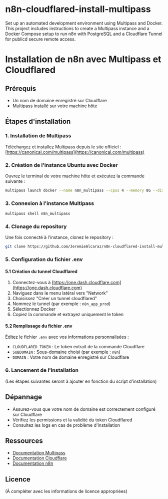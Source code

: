 
# n8n-cloudflared-install-multipass
Set up an automated development environment using Multipass and Docker. This project includes instructions to create a Multipass instance and a Docker Compose setup to run n8n with PostgreSQL and a Cloudflare Tunnel for publicd secure remote access.

# Installation de n8n avec Multipass et Cloudflared

## Prérequis

- Un nom de domaine enregistré sur Cloudflare
- Multipass installé sur votre machine hôte

## Étapes d'installation

### 1. Installation de Multipass

Téléchargez et installez Multipass depuis le site officiel : [https://canonical.com/multipass](https://canonical.com/multipass)

### 2. Création de l'instance Ubuntu avec Docker

Ouvrez le terminal de votre machine hôte et exécutez la commande suivante :

```bash
multipass launch docker --name n8n_multipass --cpus 4 --memory 8G --disk 50G
```

### 3. Connexion à l'instance Multipass

```bash
multipass shell n8n_multipass
```

### 4. Clonage du repository

Une fois connecté à l'instance, clonez le repository :

```bash
git clone https://github.com/JeremieAlcaraz/n8n-cloudflared-install-multipass.git
```

### 5. Configuration du fichier .env

#### 5.1 Création du tunnel Cloudflared

1. Connectez-vous à [https://one.dash.cloudflare.com](https://one.dash.cloudflare.com)
2. Naviguez dans le menu latéral vers "Network"
3. Choisissez "Créer un tunnel cloudflared"
4. Nommez le tunnel (par exemple : `n8n_app_prod`)
5. Sélectionnez Docker
6. Copiez la commande et extrayez uniquement le token

#### 5.2 Remplissage du fichier .env

Éditez le fichier `.env` avec vos informations personnalisées :

- `CLOUDFLARED_TOKEN` : Le token extrait de la commande Cloudflare
- `SUBDOMAIN` : Sous-domaine choisi (par exemple : `n8n`)
- `DOMAIN` : Votre nom de domaine enregistré sur Cloudflare

### 6. Lancement de l'installation

(Les étapes suivantes seront à ajouter en fonction du script d'installation)

## Dépannage

- Assurez-vous que votre nom de domaine est correctement configuré sur Cloudflare
- Vérifiez les permissions et la validité du token Cloudflared
- Consultez les logs en cas de problème d'installation

## Ressources

- [Documentation Multipass](https://multipass.run/docs)
- [Documentation Cloudflare](https://developers.cloudflare.com/cloudflare-one/connections/connect-apps/)
- [Documentation n8n](https://docs.n8n.io/)

## Licence

(À compléter avec les informations de licence appropriées)
